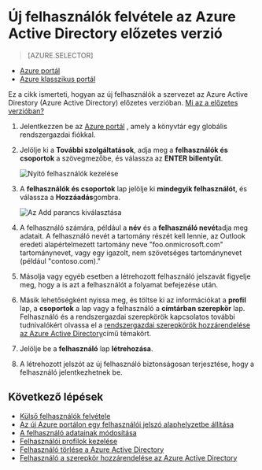 <properties
    pageTitle="Új felhasználók felvétele az Azure Active Directory előzetes verzió |} Microsoft Azure"
    description="Új felhasználók hozzáadása vagy módosítása a felhasználói adatok az Azure Active Directory ismerteti."
    services="active-directory"
    documentationCenter=""
    authors="curtand"
    manager="femila"
    editor=""/>

<tags
    ms.service="active-directory"
    ms.workload="identity"
    ms.tgt_pltfrm="na"
    ms.devlang="na"
    ms.topic="article"
    ms.date="09/12/2016"
    ms.author="curtand"/>


# <a name="add-new-users-to-azure-active-directory-preview"></a>Új felhasználók felvétele az Azure Active Directory előzetes verzió

> [AZURE.SELECTOR]
- [Azure portál](active-directory-users-create-azure-portal.md)
- [Azure klasszikus portál](active-directory-create-users.md)

Ez a cikk ismerteti, hogyan az új felhasználók a szervezet az Azure Active Direstory (Azure Active Directory) előzetes verzióban. [Mi az a előzetes verzióban?](active-directory-preview-explainer.md)

1.  Jelentkezzen be az [Azure portál](https://portal.azure.com) , amely a könyvtár egy globális rendszergazdai fiókkal.

2.  Jelölje ki a **További szolgáltatások**, adja meg a **felhasználók és csoportok** a szövegmezőbe, és válassza az **ENTER billentyűt**.

    ![Nyitó felhasználók kezelése](./media/active-directory-users-create-azure-portal/create-users-user-management.png)

3.  A **felhasználók és csoportok** lap jelölje ki **mindegyik felhasználót**, és válassza a **Hozzáadás**gombra.

    ![Az Add parancs kiválasztása](./media/active-directory-users-create-azure-portal/create-users-add-command.png)

4.  A felhasználó számára, például a **név** és a **felhasználó nevét**adja meg adatait. A felhasználó nevét a tartomány részét kell lennie, az Outlook eredeti alapértelmezett tartomány neve "foo.onmicrosoft.com" tartománynevet, vagy egy igazolt, nem szövetséges tartománynevet (például "contoso.com)."

5. Másolja vagy egyéb esetben a létrehozott felhasználó jelszavát figyelje meg, hogy a is azt a felhasználót a folyamat befejezése után.

6. Másik lehetőségként nyissa meg, és töltse ki az információkat a **profil** lap, a **csoportok** a lap vagy a felhasználó a **címtárban szerepkör** lap. Felhasználó és a rendszergazdai szerepkörök kapcsolatos további tudnivalókért olvassa el a [rendszergazdai szerepkörök hozzárendelése az Azure Active Directory](active-directory-assign-admin-roles.md)című témakört.

7.  Jelölje be a **felhasználó** lap **létrehozása**.

8. A létrehozott jelszót az új felhasználó biztonságosan terjesztése, hogy a felhasználó jelentkezhetnek be.

## <a name="whats-next"></a>Következő lépések

- [Külső felhasználók felvétele](active-directory-users-create-external-azure-portal.md)
- [Az új Azure portálon egy felhasználói jelszó alaphelyzetbe állítása](active-directory-users-reset-password-azure-portal.md)
- [A felhasználó adatainak módosítása](active-directory-users-work-info-azure-portal.md)
- [Felhasználói profilok kezelése](active-directory-users-profile-azure-portal.md)
- [Felhasználó törlése a Azure Active Directory](active-directory-users-delete-user-azure-portal.md)
- [Felhasználó a szerepkör hozzárendelése az Azure Active Directory](active-directory-users-assign-role-azure-portal.md)

